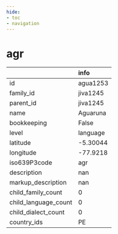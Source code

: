 ```yaml
---
hide:
- toc
- navigation
---
```

# agr
|                      | info     |
|:---------------------|:---------|
| id                   | agua1253 |
| family_id            | jiva1245 |
| parent_id            | jiva1245 |
| name                 | Aguaruna |
| bookkeeping          | False    |
| level                | language |
| latitude             | -5.30044 |
| longitude            | -77.9218 |
| iso639P3code         | agr      |
| description          | nan      |
| markup_description   | nan      |
| child_family_count   | 0        |
| child_language_count | 0        |
| child_dialect_count  | 0        |
| country_ids          | PE       |